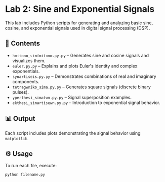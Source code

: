 # Lab 2: Sine and Exponential Signals

This lab includes Python scripts for generating and analyzing basic sine, cosine, and exponential signals used in digital signal processing (DSP).

## 📁 Contents

- `hmitono_sinímitono.py.py` – Generates sine and cosine signals and visualizes them.
- `euler.py.py` – Explains and plots Euler's identity and complex exponentials.
- `synartiseis.py.py` – Demonstrates combinations of real and imaginary components.
- `tetragwniko_sima.py.py` – Generates square signals (discrete binary pulses).
- `yperthesi_simatwn.py.py` – Signal superposition examples.
- `ekthesi_sinartisewn.py.py` – Introduction to exponential signal behavior.

## 📊 Output

Each script includes plots demonstrating the signal behavior using `matplotlib`.

## ⚙️ Usage

To run each file, execute:

```bash
python filename.py
